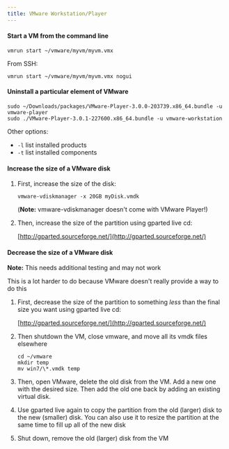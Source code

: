 ```yaml
---
title: VMware Workstation/Player
---
```


#### Start a VM from the command line

```
vmrun start ~/vmware/myvm/myvm.vmx
```

From SSH:

```
vmrun start ~/vmware/myvm/myvm.vmx nogui
```

#### Uninstall a particular element of VMware

```
sudo ~/Downloads/packages/VMware-Player-3.0.0-203739.x86_64.bundle -u vmware-player
sudo ./VMware-Player-3.0.1-227600.x86_64.bundle -u vmware-workstation
```

Other options:

- `-l` list installed products
- `-t` list installed components

#### Increase the size of a VMware disk

1. First, increase the size of the disk:

   ```
   vmware-vdiskmanager -x 20GB myDisk.vmdk
   ```

   (**Note:** vmware-vdiskmanager doesn't come with VMware Player!)

1. Then, increase the size of the partition using gparted live cd:

   [http://gparted.sourceforge.net/](http://gparted.sourceforge.net/)

#### Decrease the size of a VMware disk

**Note:** This needs additional testing and may not work

This is a lot harder to do because VMware doesn't really provide a way to do this

1. First, decrease the size of the partition to something _less_ than the final size you want using gparted live cd:

   [http://gparted.sourceforge.net/](http://gparted.sourceforge.net/)

1. Then shutdown the VM, close vmware, and move all its vmdk files elsewhere

   ```
   cd ~/vmware
   mkdir temp
   mv win7/\*.vmdk temp
   ```

1. Then, open VMware, delete the old disk from the VM. Add a new one with the desired size. Then add the old one back by adding an existing virtual disk.

1. Use gparted live again to copy the partition from the old (larger) disk to the new (smaller) disk. You can also use it to resize the partition at the same time to fill up all of the new disk

1. Shut down, remove the old (larger) disk from the VM
